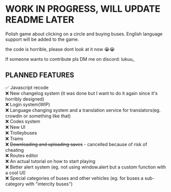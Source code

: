 # WORK IN PROGRESS, WILL UPDATE README LATER

Polish game about clicking on a circle and buying buses.
English language support will be added to the game.

the code is horrible, please dont look at it now 😭😭

If someone wants to contribute pls DM me on discord: lukuu_

## PLANNED FEATURES

✅ Javascript recode\
❌ New changelog system (it was done but I want to do it again since it's horribly designed)\
❌ Login system(WIP)\
❌ Language changing system and a translation service for translators(eg. crowdin or something like that)\
❌ Codes system\
❌ New UI\
❌ Trolleybuses\
❌ Trams\
❌ ~~Downloading and uploading saves~~ - cancelled because of risk of cheating\
❌ Routes editor\
❌ An actual tutorial on how to start playing\
❌ Better alert system (eg. not using window.alert but a custom function with a cool UI)\
❌ Special categories of buses and other vehicles (eg. for buses a sub-category with "intercity buses")

